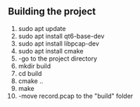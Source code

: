 ## Building the project
1. sudo apt update
2. sudo apt install qt6-base-dev
3. sudo apt install libpcap-dev
4. sudo apt install cmake
5. -go to the project directory 
6. mkdir build
7. cd build
8. cmake ..
9. make
10. -move record.pcap to the "build" folder
